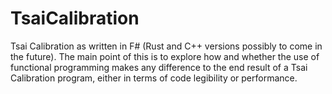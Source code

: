 # TsaiCalibration
Tsai Calibration as written in F# (Rust and C++ versions possibly to come in the future).  The main point of this is to explore how and whether the use of functional programming makes any difference to the end result of a Tsai Calibration program, either in terms of code legibility or performance.
